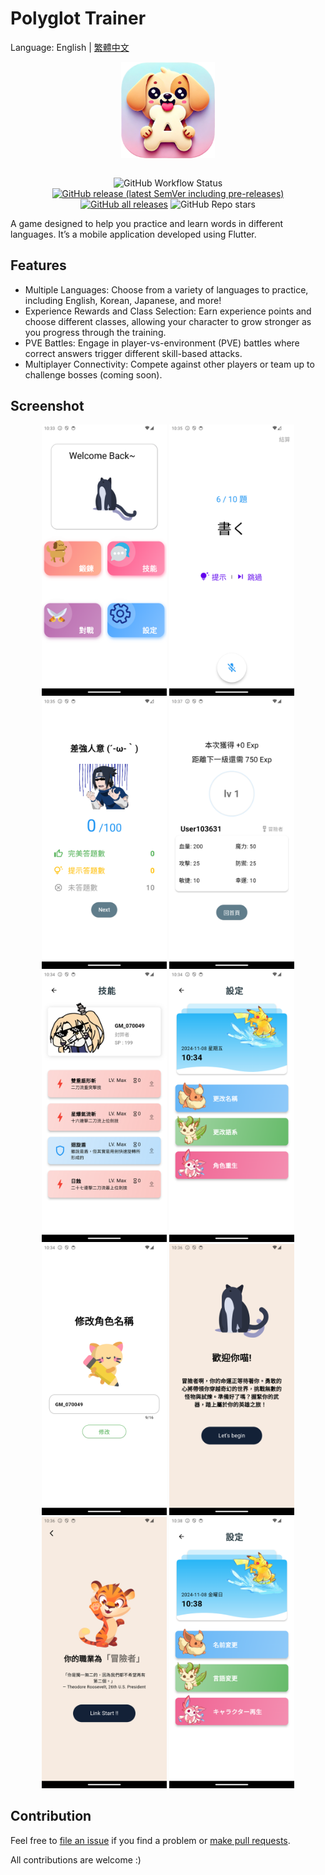 # Polyglot Trainer

Language: English | [繁體中文](README-ZH_TW.md)

<div align=center>
<img src="./assets/image/app_icon.png" width = "150" alt="" align=center />
<br><br>

![GitHub Workflow Status](https://img.shields.io/github/actions/workflow/status/ChenJyunKai/Polyglot-Trainer/main.yml?color=%238BC34A&style=for-the-badge)
[![GitHub release (latest SemVer including pre-releases)](https://img.shields.io/github/v/release/ChenJyunKai/Polyglot-Trainer?include_prereleases&style=for-the-badge)](https://github.com/ChenJyunKai/Polyglot-Trainer/releases)
[![GitHub all releases](https://img.shields.io/github/downloads/ChenJyunKai/Polyglot-Trainer/total?color=%234CAF50&style=for-the-badge)](https://github.com/ChenJyunKai/Polyglot-Trainer/releases)
![GitHub Repo stars](https://img.shields.io/github/stars/ChenJyunKai/Polyglot-Trainer?color=%23FFC107&style=for-the-badge)

</div>

A game designed to help you practice and learn words in different languages. It’s a mobile
application developed using Flutter.

## Features

- Multiple Languages: Choose from a variety of languages to practice, including English, Korean,
  Japanese, and more!
- Experience Rewards and Class Selection: Earn experience points and choose different classes,
  allowing your character to grow stronger as you progress through the training.
- PVE Battles: Engage in player-vs-environment (PVE) battles where correct answers trigger different
  skill-based attacks.
- Multiplayer Connectivity: Compete against other players or team up to challenge bosses (coming
  soon).

## Screenshot

<div align=center>
<img src="assets/screenshot/home_page.png" width = "200" />
<img src="assets/screenshot/train_page.png" width = "200"  />
<img src="assets/screenshot/settlement_page.png" width = "200"  />
<img src="assets/screenshot/upgrade_page.png" width = "200" />
<img src="assets/screenshot/skill_page.png" width = "200" />
<img src="assets/screenshot/settings_page.png" width = "200" />
<img src="assets/screenshot/rename_page.png" width = "200" />
<img src="assets/screenshot/welcome_page.png" width = "200" />
<img src="assets/screenshot/generate_page.png" width = "200" />
<img src="assets/screenshot/settings_page_jp.png" width = "200" />
</div>

## Contribution

Feel free to [file an issue](https://github.com/ChenJyunKai/Polyglot-Trainer/issues/new) if you find
a problem or [make pull requests](https://github.com/ChenJyunKai/Polyglot-Trainer/pulls).

All contributions are welcome :)

